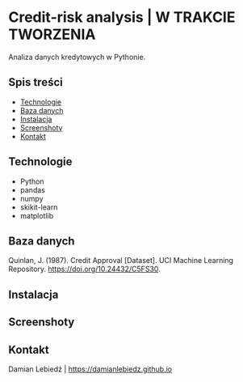 # Credit-risk analysis | W TRAKCIE TWORZENIA

Analiza danych kredytowych w Pythonie.

## Spis treści
- [Technologie](#technologie)
- [Baza danych](#baza-danych)
- [Instalacja](#instalacja)
- [Screenshoty](#screenshoty)
- [Kontakt](#kontakt)

## Technologie
- Python
- pandas
- numpy
- skikit-learn
- matplotlib

##  Baza danych
Quinlan, J. (1987). Credit Approval [Dataset]. UCI Machine Learning Repository. https://doi.org/10.24432/C5FS30.

## Instalacja

## Screenshoty

## Kontakt
Damian Lebiedź | 
https://damianlebiedz.github.io